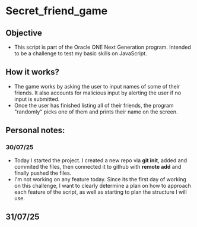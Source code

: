 # Secret_friend_game

## Objective
- This script is part of the Oracle ONE Next Generation program. Intended to be a challenge to test my basic skills on JavaScript. 

## How it works?
- The game works by asking the user to input names of some of their friends. It also accounts for malicious input by alerting the user if no input is submitted.
- Once the user has finished listing all of their friends, the program "randomly" picks one of them and prints their name on the screen. 

## Personal notes:
### 30/07/25
- Today I started the project. I created a new repo via **git init**, added and commited the files, then connected it to github with **remote add** and finally pushed the files. 
- I'm not working on any feature today. Since its the first day of working on this challenge, I want to clearly determine a plan on how to approach each feature of the script, as well as starting to plan the structure I will use.  

## 31/07/25